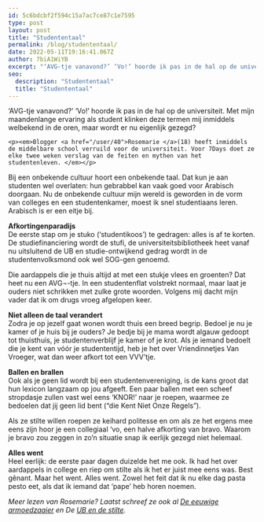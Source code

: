 ```yaml
---
id: 5c6bdcbf2f594c15a7ac7ce87c1e7595
type: post
layout: post
title: "Studententaal"
permalink: /blog/studententaal/
date: 2022-05-11T19:16:41.067Z
author: 7biA1WiYB
excerpt: "‘AVG-tje vanavond?’ ‘Vo!’ hoorde ik pas in de hal op de universiteit. Met mijn maandenlange ervaring als student klinken deze termen mij inmiddels welbekend in de oren, maar wordt er nu eigenlijk gezegd?   "
seo:
  description: "Studententaal"
  title: "Studententaal"
---
```

‘AVG-tje vanavond?’ ‘Vo!’ hoorde ik pas in de hal op de universiteit. Met mijn maandenlange ervaring als student klinken deze termen mij inmiddels welbekend in de oren, maar wordt er nu eigenlijk gezegd?   

    <p><em>Blogger <a href="/user/40">Rosemarie </a>(18) heeft inmiddels de middelbare school verruild voor de universiteit. Voor 7Days doet ze elke twee weken verslag van de feiten en mythen van het studentenleven. </em></p>
<p>Bij een onbekende cultuur hoort een onbekende taal. Dat kun je aan studenten wel overlaten: hun gebrabbel kan vaak goed voor Arabisch doorgaan. Nu de onbekende cultuur mijn wereld is geworden in de vorm van colleges en een studentenkamer, moest ik snel studentiaans leren. Arabisch is er een eitje bij. </p>
<p><strong>Afkortingenparadijs</strong><br>De eerste stap om je stuko (‘studentikoos’) te gedragen: alles is af te korten. De studiefinanciering wordt de stufi, de universiteitsbibliotheek heet vanaf nu uitsluitend de UB en studie-ontwijkend gedrag wordt in de studentenvolksmond ook wel SOG-gen genoemd. </p>
<p>Die aardappels die je thuis altijd at met een stukje vlees en groenten? Dat heet nu een AVG¬-tje. In een studentenflat volstrekt normaal, maar laat je ouders niet schrikken met zulke grote woorden. Volgens mij dacht mijn vader dat ik om drugs vroeg afgelopen keer. </p>
<p><strong>Niet alleen de taal verandert</strong><br>Zodra je op jezelf gaat wonen wordt thuis een breed begrip. Bedoel je nu je kamer of je huis bij je ouders? Je bedje bij je mama wordt algauw gedoopt tot thuisthuis, je studentenverblijf je kamer of je krot. Als je iemand bedoelt die je kent van vóór je studententijd, heb je het over Vriendinnetjes Van Vroeger, wat dan weer afkort tot een VVV’tje. </p>
<p><strong>Ballen en brallen</strong><br>Ook als je geen lid wordt bij een studentenvereniging, is de kans groot dat hun lexicon langzaam op jou afgeeft. Een paar ballen met een scheef stropdasje zullen vast wel eens ‘KNOR!’ naar je roepen, waarmee ze bedoelen dat jij geen lid bent (“die Kent Niet Onze Regels”). </p>
<p>Als ze stilte willen roepen ze keihard politesse en om als ze het ergens mee eens zijn hoor je een collegiaal ‘vo, een halve afkorting van bravo. Waarom je bravo zou zeggen in zo’n situatie snap ik eerlijk gezegd niet helemaal.  </p>
<p><strong>Alles went</strong><br>Heel eerlijk: de eerste paar dagen duizelde het me ook. Ik had het over aardappels in college en riep om stilte als ik het er juist mee eens was. Best gênant. Maar het went. Alles went. Zowel het feit dat ik nu elke dag pasta pesto eet, als dat ik iemand dat ‘pape’ heb horen noemen.  </p>
<p><em>Meer lezen van Rosemarie? Laatst schreef ze ook al <a href="/node/10059">De eeuwige armoedzaaier</a> en De <a href="/node/9944">UB en de stilte</a>. </em></p>  
